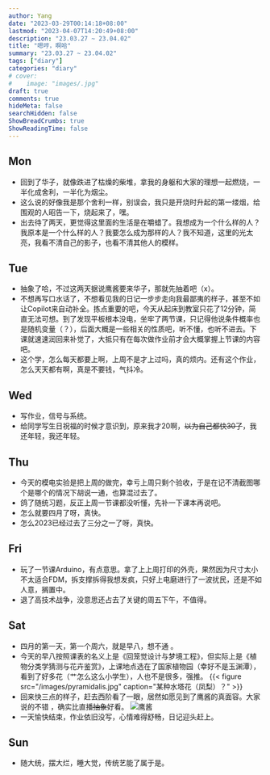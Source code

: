 ```yaml
---
author: Yang
date: "2023-03-29T00:14:18+08:00"
lastmod: "2023-04-07T14:20:49+08:00"
description: "23.03.27 ~ 23.04.02"
title: "嗯哼，啊哈"
summary: "23.03.27 ~ 23.04.02"
tags: ["diary"]
categories: "diary"
# cover: 
#    image: "images/.jpg"
draft: true
comments: true
hideMeta: false
searchHidden: false
ShowBreadCrumbs: true
ShowReadingTime: false
---
```


## Mon

- 回到了华子，就像跌进了枯燥的柴堆，拿我的身躯和大家的理想一起燃烧，一半化成舍利，一半化为烟尘。
- 这么说的好像我是那个舍利一样，别误会，我只是开烧时升起的第一缕烟，给围观的人昭告一下，烧起来了，嘿。
- 出去待了两天，更觉得这里面的生活是在嚼蜡了。我想成为一个什么样的人？我原本是一个什么样的人？我要怎么成为那样的人？我不知道，这里的光太亮，我看不清自己的影子，也看不清其他人的模样。

## Tue

- 抽象了哈，不过这两天据说鹰酱要来华子，那就先抽着吧（x）。
- 不想再写口水话了，不想看见我的日记一步步走向我最鄙夷的样子，甚至不如让Copilot来自动补全。拣点重要的吧，今天从起床到教室只花了12分钟，简直无法可想。到了发现平板根本没电，坐牢了两节课，只记得他说条件概率也是随机变量（？），后面大概是一些相关的性质吧，听不懂，也听不进去。下课就速速润回来补觉了，大抵只有在每次做作业前才会大概掌握上节课的内容吧。
- 这个学，怎么每天都要上啊，上周不是才上过吗，真的烦内。还有这个作业，怎么天天都有啊，真是不要钱，气抖冷。

## Wed

- 写作业，信号与系统。
- 给同学写生日祝福的时候才意识到，原来我才20啊，<del>以为自己都快30了</del>，我还年轻，我还年轻。

## Thu

- 今天的模电实验是把上周的做完，幸亏上周只剩个验收，于是在记不清截图哪个是哪个的情况下胡说一通，也算混过去了。
- 鸽了随统习题，反正上周一节课都没听懂，先补一下课本再说吧。
- 怎么就要四月了呀，真快。
- 怎么2023已经过去了三分之一了呀，真快。

## Fri

- 玩了一节课Arduino，有点意思。拿了上上周打印的外壳，果然因为尺寸太小不太适合FDM，拆支撑拆得我想发疯，只好上电磨进行了一波扰民，还是不如人意，搁置中。
- 退了高技术战争，没意思还占去了关键的周五下午，不值得。

## Sat

- 四月的第一天，第一个周六，就是早八，想不通 。
- 今天的早八按照课表的名义上是《回笼觉设计与梦境工程》，但实际上是《植物分类学猜测与花卉鉴赏》，上课地点选在了国家植物园（幸好不是玉渊潭），看到了好多花（艹怎么这么小学生），人也不是很多，强推。
  {{< figure src="/images/pyramidalis.jpg" caption="某种水塔花（凤梨）？" >}}
- 回来快三点的样子，赶去西阶看了一眼，居然如愿见到了鹰酱的真面容。大家说的不错 ，确实比直播<del>抽象</del>好看。
  ![鹰酱](/images/zhanying.jpg)
- 一天愉快结束，作业依旧没写，心情难得舒畅，日记迎头赶上。

## Sun

- 随大统，摆大烂，睡大觉，传统艺能了属于是。
